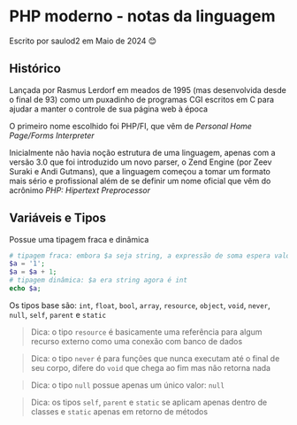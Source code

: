 
# PHP moderno - notas da linguagem

Escrito por saulod2 em Maio de 2024 😊

## Histórico

Lançada por Rasmus Lerdorf em meados de 1995 (mas desenvolvida desde o final de 93) como um puxadinho de programas CGI escritos em C para ajudar a manter o controle de sua página web à época

O primeiro nome escolhido foi PHP/FI, que vêm de *Personal Home Page/Forms Interpreter*

Inicialmente não havia noção estrutura de uma linguagem, apenas com a versão 3.0 que foi introduzido um novo parser, o Zend Engine (por Zeev Suraki e Andi Gutmans), que a linguagem começou a tomar um formato mais sério e profissional além de se definir um nome oficial que vêm do acrônimo *PHP: Hipertext Preprocessor*

## Variáveis e Tipos

Possue uma tipagem fraca e dinâmica

```php
# tipagem fraca: embora $a seja string, a expressão de soma espera valores numéricos, então o PHP tenta converter implicitamente para um número, resultando em 2
$a = '1';
$a = $a + 1;
# tipagem dinâmica: $a era string agora é int
echo $a;
```

Os tipos base são: `int`, `float`, `bool`, `array`, `resource`, `object`, `void`, `never`, `null`, `self`, `parent` e `static`

> Dica: o tipo `resource` é basicamente uma referência para algum recurso externo como uma conexão com banco de dados

> Dica: o tipo `never` é para funções que nunca executam até o final de seu corpo, difere do `void` que chega ao fim mas não retorna nada

> Dica: o tipo `null` possue apenas um único valor: `null`

> Dica: os tipos `self`, `parent` e `static` se aplicam apenas dentro de classes e `static` apenas em retorno de métodos
